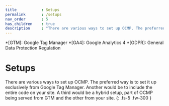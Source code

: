 ```yaml
---
title			: Setups
permalink		: /setups
nav_order		: 5
has_children	: true
description		: "There are various ways to set up OCMP. The preferred way is to set it up exclusively from Google Tag Manager. Another would be to include the entire code on your site. A third would be a hybrid setup, part of OCMP being served from GTM and the other from your site."
---
```


*[GTM]: Google Tag Manager
*[GA4]: Google Analytics 4
*[GDPR]: General Data Protection Regulation

# Setups

There are various ways to set up OCMP. The preferred way is to set it up exclusively from Google Tag Manager. Another would be to include the entire code on your site. A third would be a hybrid setup, part of OCMP being served from GTM and the other from your site.
{: .fs-5 .fw-300 }
